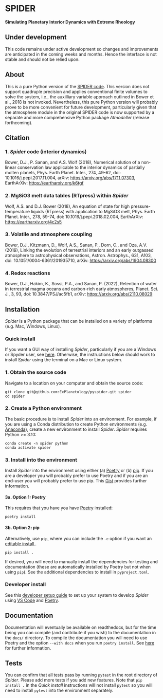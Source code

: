 # SPIDER
**Simulating Planetary Interior Dynamics with Extreme Rheology**

## Under development

This code remains under active development so changes and improvements are anticipated in the coming weeks and months. Hence the interface is not stable and should not be relied upon.

## About

This is a pure Python version of the [SPIDER code](https://github.com/djbower/spider). This version does not support quadruple precision and applies conventional finite volumes to solve the system, i.e., the auxilliary variable approach outlined in Bower et al., 2018 is not invoked. Nevertheless, this pure Python version will probably prove to be more convenient for future development, particularly given that the atmosphere module in the original SPIDER code is now supported by a separate and more comprehensive Python package *Atmodeller* (release forthcoming).

## Citation

### 1. *Spider* code (interior dynamics)
Bower, D.J., P. Sanan, and A.S. Wolf (2018), Numerical solution of a non-linear conservation law applicable to the interior dynamics of partially molten planets, Phys. Earth Planet. Inter., 274, 49-62, doi: 10.1016/j.pepi.2017.11.004, arXiv: <https://arxiv.org/abs/1711.07303>, EarthArXiv: <https://eartharxiv.org/k6tgf>

### 2. MgSiO3 melt data tables (RTpress) within *Spider*
Wolf, A.S. and D.J. Bower (2018), An equation of state for high pressure-temperature liquids (RTpress) with application to MgSiO3 melt, Phys. Earth Planet. Inter., 278, 59-74, doi: 10.1016/j.pepi.2018.02.004, EarthArXiv: <https://eartharxiv.org/4c2s5>

### 3. Volatile and atmosphere coupling
Bower, D.J., Kitzmann, D., Wolf, A.S., Sanan, P., Dorn, C., and Oza, A.V. (2019), Linking the evolution of terrestrial interiors and an early outgassed atmosphere to astrophysical observations, Astron. Astrophys., 631, A103, doi: 10.1051/0004-6361/201935710, arXiv: <https://arxiv.org/abs/1904.08300>

### 4. Redox reactions
Bower, D.J., Hakim, K., Sossi, P.A., and Sanan, P. (2022), Retention of water in terrestrial magma oceans and carbon-rich early atmospheres, Planet. Sci. J., 3, 93, doi: 10.3847/PSJ/ac5fb1, arXiv: <https://arxiv.org/abs/2110.08029>

## Installation

*Spider* is a Python package that can be installed on a variety of platforms (e.g. Mac, Windows, Linux).

### Quick install

If you want a GUI way of installing *Spider*, particularly if you are a Windows or Spyder user, see [here](https://gist.github.com/djbower/c82b4a70a3c3c74ad26dc572edefdd34). Otherwise, the instructions below should work to install *Spider* using the terminal on a Mac or Linux system.

### 1. Obtain the source code

Navigate to a location on your computer and obtain the source code:

    git clone git@github.com:ExPlanetology/pyspider.git spider
    cd spider

### 2. Create a Python environment

The basic procedure is to install *Spider* into an environment. For example, if you are using a Conda distribution to create Python environments (e.g. [Anaconda](https://www.anaconda.com/download)), create a new environment to install *Spider*. *Spider* requires Python >= 3.10:

    conda create -n spider python
    conda activate spider

### 3. Install into the environment

Install *Spider* into the environment using either (a) [Poetry](https://python-poetry.org) or (b) [pip](https://pip.pypa.io/en/stable/getting-started/). If you are a developer you will probably prefer to use Poetry and if you are an end-user you will probably prefer to use pip. This [Gist](https://gist.github.com/djbower/e9538e7eb5ed3deaf3c4de9dea41ebcd) provides further information.

#### 3a. Option 1: Poetry

This requires that you have you have [Poetry](https://python-poetry.org) installed:

    poetry install

#### 3b. Option 2: pip

Alternatively, use `pip`, where you can include the `-e` option if you want an [editable install ](https://setuptools.pypa.io/en/latest/userguide/development_mode.html).

    pip install .

If desired, you will need to manually install the dependencies for testing and documentation (these are automatically installed by Poetry but not when using `pip`). See the additional dependencies to install in `pyproject.toml`.

### Developer install

See this [developer setup guide](https://gist.github.com/djbower/c66474000029730ac9f8b73b96071db3) to set up your system to develop *Spider* using [VS Code](https://code.visualstudio.com) and [Poetry](https://python-poetry.org).

## Documentation

Documentation will eventually be available on readthedocs, but for the time being you can compile (and contribute if you wish) to the documentation in the `docs/` directory. To compile the documentation you will need to use Poetry and the option `--with docs` when you run `poetry install`. See [here](https://python-poetry.org/docs/managing-dependencies/) for further information.

## Tests

You can confirm that all tests pass by running `pytest` in the root directory of *Spider*. Please add more tests if you add new features. Note that `pip install .` in the *Quick install* instructions will not install `pytest` so you will need to install `pytest` into the environment separately.
